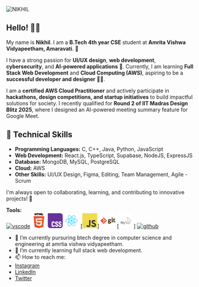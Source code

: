 ![NIKHIL](https://github.com/Nikhil-coder390/Nikhil-coder390/assets/117470300/eb49d1f4-ef3a-45f5-8934-3ef66a3da02c)


## Hello! 👋🏻  
My name is **Nikhil**. I am a **B.Tech 4th year CSE** student at **Amrita Vishwa Vidyapeetham, Amaravati**. 🏫  

I have a strong passion for **UI/UX design**, **web development**, **cybersecurity**, and **AI-powered applications** 📝. 
Currently, I am learning **Full Stack Web Development** and **Cloud Computing (AWS)**, aspiring to be a **successful developer and designer** 👨‍💻.  

I am a **certified AWS Cloud Practitioner** and actively participate in **hackathons, design competitions, and startup initiatives** to build impactful solutions for society. I recently qualified for **Round 2 of IIT Madras Design Blitz 2025**, where I designed an AI-powered meeting summary feature for Google Meet.  

## 🔹 Technical Skills  
- **Programming Languages:** C, C++, Java, Python, JavaScript  
- **Web Development:** React.js, TypeScript, Supabase, NodeJS, ExpressJS
- **Database:** MongoDB, MySQL, PostgreSQL
- **Cloud:** AWS  
- **Other Skills:** UI/UX Design, Figma, Editing, Team Management, Agile - Scrum  

I'm always open to collaborating, learning, and contributing to innovative projects! 🚀  

**Tools:**   
[<img src='https://upload.wikimedia.org/wikipedia/commons/thumb/2/2d/Visual_Studio_Code_1.18_icon.svg/1200px-Visual_Studio_Code_1.18_icon.svg.png' alt='vscode' height='40'>](https://github.com/Nikhil-coder390/Nikhil-coder390)  [<img src='https://raw.githubusercontent.com/github/explore/80688e429a7d4ef2fca1e82350fe8e3517d3494d/topics/html/html.png' alt='html' height='40'>](https://www.linkedin.com/in/nikhil-sai-37ab07253/)  [<img src='https://raw.githubusercontent.com/github/explore/80688e429a7d4ef2fca1e82350fe8e3517d3494d/topics/css/css.png' alt='css' height='40'>](https://www.instagram.com/__.mr._.nikhil.__/)  [<img src='https://raw.githubusercontent.com/github/explore/80688e429a7d4ef2fca1e82350fe8e3517d3494d/topics/react/react.png' alt='reactjs' height='40'>](https://twitter.com/NikhilN51695582)  [<img src='https://raw.githubusercontent.com/github/explore/80688e429a7d4ef2fca1e82350fe8e3517d3494d/topics/javascript/javascript.png' alt='js' height='40'>] [<img src='https://raw.githubusercontent.com/github/explore/80688e429a7d4ef2fca1e82350fe8e3517d3494d/topics/git/git.png' alt='git' height='40'>](https://github.com/Nikhil-coder390/Nikhil-coder390) [<img src='https://raw.githubusercontent.com/github/explore/80688e429a7d4ef2fca1e82350fe8e3517d3494d/topics/mysql/mysql.png' alt='mysql' height='40'>]  [<img src='https://github.githubassets.com/images/modules/logos_page/GitHub-Mark.png' alt='github' height='40'>](https://twitter.com/NikhilN51695582)

- 🔭 I’m currently pursuring btech degree in computer science and engineering at amrtia vishwa vidyapeetham.
- 🌱 I’m currently learning full stack web development.
- 📫 How to reach me:
- <a href="https://www.instagram.com/__.mr._.nikhil.__/">Instagram</a>
- <a href="www.linkedin.com/in/nikhil-sundaraneedi">LinkedIn</a>
- <a href="https://twitter.com/NikhilN51695582">Twitter</a>

